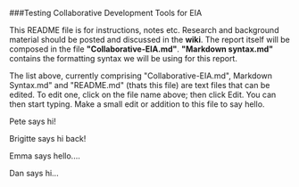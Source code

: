 ###Testing Collaborative Development Tools for EIA

This README file is for instructions, notes etc. Research and background material should be posted and discussed in the **wiki**. The report itself will be composed in the file **"Collaborative-EIA.md"**. **"Markdown syntax.md"** contains the formatting syntax we will be using for this report.

The list above, currently comprising "Collaborative-EIA.md", Markdown Syntax.md" and "README.md" (thats this file) are text files that can be edited. To edit one, click on the file name above; then click Edit. You can then start typing. Make a small edit or addition to this file to say hello.

Pete says hi!

Brigitte says hi back!

Emma says hello....

Dan says hi...
